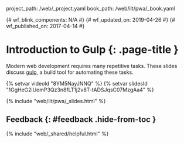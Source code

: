 project_path: /web/_project.yaml
book_path: /web/ilt/pwa/_book.yaml

{# wf_blink_components: N/A #}
{# wf_updated_on: 2019-04-26 #}
{# wf_published_on: 2017-04-14 #}

# Introduction to Gulp {: .page-title }

Modern web development requires many repetitive tasks. These slides discuss
[gulp](http://gulpjs.com/), a build tool for automating these tasks.

{% setvar videoId "8YM5NayJNNQ" %}
{% setvar slidesId "1GgHeG2iUemP3Qz3n8fLT1j2v8T-tADSJqsC07MzgAa4" %}

{% include "web/ilt/pwa/_slides.html" %}

## Feedback {: #feedback .hide-from-toc }

{% include "web/_shared/helpful.html" %}
